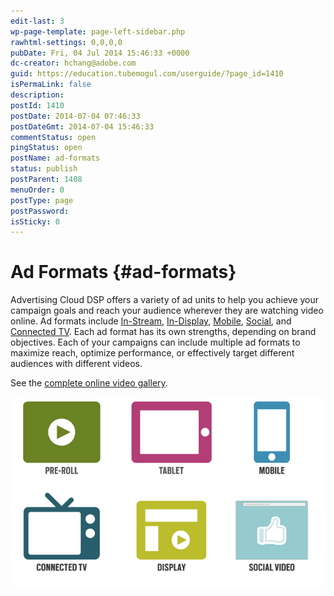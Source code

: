 ```yaml
---
edit-last: 3
wp-page-template: page-left-sidebar.php
rawhtml-settings: 0,0,0,0
pubDate: Fri, 04 Jul 2014 15:46:33 +0000
dc-creator: hchang@adobe.com
guid: https://education.tubemogul.com/userguide/?page_id=1410
isPermaLink: false
description: 
postId: 1410
postDate: 2014-07-04 07:46:33
postDateGmt: 2014-07-04 15:46:33
commentStatus: open
pingStatus: open
postName: ad-formats
status: publish
postParent: 1408
menuOrder: 0
postType: page
postPassword: 
isSticky: 0
---
```


# Ad Formats {#ad-formats}

Advertising Cloud DSP offers a variety of ad units to help you achieve your campaign goals and reach your audience wherever they are watching video online. Ad formats include [In-Stream](ad-formats/in-stream.md), [In-Display](ad-formats/in-display.md), [Mobile](ad-formats/mobile.md), [Social](ad-formats/social.md), and [Connected TV](ad-formats/connected-tv.md). Each ad format has its own strengths, depending on brand objectives. Each of your campaigns can include multiple ad formats to maximize reach, optimize performance, or effectively target different audiences with different videos.

See the [complete online video gallery](https://gallery.tubemogul.com/).

![ad formats](assets/ad-formats.png "ad formats")
